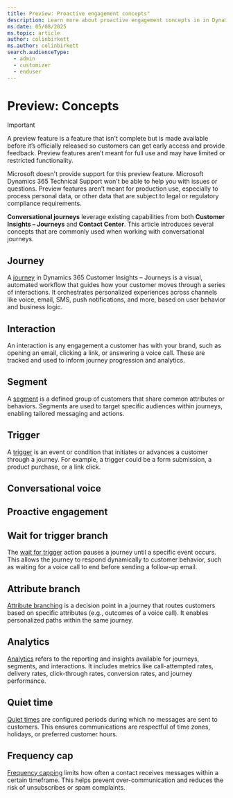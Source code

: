 ```yaml
---
title: Preview: Proactive engagement concepts"
description: Learn more about proactive engagement concepts in in Dynamics 365 Customer Insights - Journeys.
ms.date: 05/08/2025
ms.topic: article
author: colinbirkett
ms.author: colinbirkett
search.audienceType: 
  - admin
  - customizer
  - enduser
---
```


# Preview: Concepts

> [!IMPORTANT]
> A preview feature is a feature that isn't complete but is made available before it’s officially released so customers can get early access and provide feedback. Preview features aren’t meant for full use and may have limited or restricted functionality.
>
> Microsoft doesn't provide support for this preview feature. Microsoft Dynamics 365 Technical Support won't be able to help you with issues or questions. Preview features aren’t meant for production use, especially to process personal data, or other data that are subject to legal or regulatory compliance requirements.

**Conversational journeys** leverage existing capabilities from both **Customer Insights – Journeys** and **Contact Center**. This article introduces several concepts that are commonly used when working with conversational journeys.

## Journey
A [journey](https://learn.microsoft.com/en-us/dynamics365/customer-insights/journeys/journeys-overview) in Dynamics 365 Customer Insights – Journeys is a visual, automated workflow that guides how your customer moves through a series of interactions. It orchestrates personalized experiences across channels like voice, email, SMS, push notifications, and more, based on user behavior and business logic.

## Interaction
An interaction is any engagement a customer has with your brand, such as opening an email, clicking a link, or answering a voice call. These are tracked and used to inform journey progression and analytics.

## Segment
A [segment](https://learn.microsoft.com/en-us/dynamics365/customer-insights/journeys/real-time-marketing-segments) is a defined group of customers that share common attributes or behaviors. Segments are used to target specific audiences within journeys, enabling tailored messaging and actions.

## Trigger
A [trigger](https://learn.microsoft.com/en-us/dynamics365/customer-insights/journeys/real-time-marketing-trigger-based-journey) is an event or condition that initiates or advances a customer through a journey. For example, a trigger could be a form submission, a product purchase, or a link click.

## Conversational voice

## Proactive engagement

## Wait for trigger branch
The [wait for trigger](https://learn.microsoft.com/en-us/dynamics365/customer-insights/journeys/add-action#wait-for-trigger-branch) action pauses a journey until a specific event occurs. This allows the journey to respond dynamically to customer behavior, such as waiting for a voice call to end before sending a follow-up email.

## Attribute branch
[Attribute branching](https://learn.microsoft.com/en-us/dynamics365/customer-insights/journeys/add-action#attribute-branch) is a decision point in a journey that routes customers based on specific attributes (e.g., outcomes of a voice call). It enables personalized paths within the same journey.

## Analytics
[Analytics](https://learn.microsoft.com/en-us/dynamics365/customer-insights/journeys/analytics-overview) refers to the reporting and insights available for journeys, segments, and interactions. It includes metrics like call-attempted rates, delivery rates, click-through rates, conversion rates, and journey performance.

## Quiet time
[Quiet times](https://learn.microsoft.com/en-us/dynamics365/customer-insights/journeys/real-time-marketing-quiet-times) are configured periods during which no messages are sent to customers. This ensures communications are respectful of time zones, holidays, or preferred customer hours.

## Frequency cap
[Frequency capping](https://learn.microsoft.com/en-us/dynamics365/customer-insights/journeys/real-time-marketing-frequency-cap) limits how often a contact receives messages within a certain timeframe. This helps prevent over-communication and reduces the risk of unsubscribes or spam complaints.

